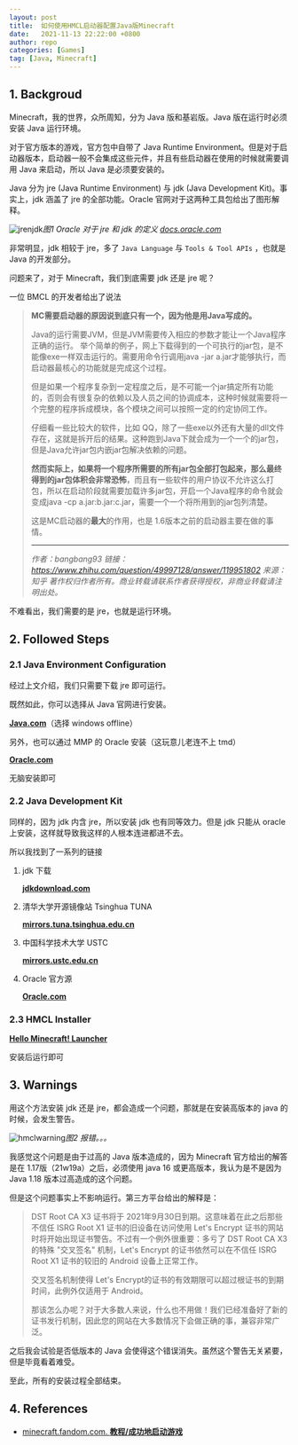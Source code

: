 ```yaml
---
layout: post
title:  如何使用HMCL启动器配置Java版Minecraft
date:   2021-11-13 22:22:00 +0800
author: repo
categories: [Games]
tag: [Java, Minecraft]
---
```


## 1. Backgroud

Minecraft，我的世界，众所周知，分为 Java 版和基岩版。Java 版在运行时必须安装 Java 运行环境。

对于官方版本的游戏，官方包中自带了 Java Runtime Environment。但是对于启动器版本，启动器一般不会集成这些元件，并且有些启动器在使用的时候就需要调用 Java 来启动，所以 Java 是必须要安装的。

Java 分为 jre (Java Runtime Environment) 与 jdk (Java Development Kit)。事实上，jdk 涵盖了 jre 的全部功能。Oracle 官网对于这两种工具包给出了图形解释。

![jrenjdk](https://z3.ax1x.com/2021/11/13/Iy47AP.png)_*图1* Oracle 对于 jre 和 jdk 的定义 [docs.oracle.com](https://docs.oracle.com/javase/7/docs/)_

非常明显，jdk 相较于 jre，多了 `Java Language` 与 `Tools & Tool APIs` ，也就是 Java 的开发部分。

问题来了，对于 Minecraft，我们到底需要 jdk 还是 jre 呢？

一位 BMCL 的开发者给出了说法

> **MC需要启动器的原因说到底只有一个，因为他是用Java写成的。**
>
> Java的运行需要JVM，但是JVM需要传入相应的参数才能让一个Java程序正确的运行。
> 举个简单的例子，网上下载得到的一个可执行的jar包，是不能像exe一样双击运行的。需要用命令行调用java -jar a.jar才能够执行，而启动器最核心的功能就是完成这个过程。
>
> 但是如果一个程序复杂到一定程度之后，是不可能一个jar搞定所有功能的，否则会有很复杂的依赖以及人员之间的协调成本，这种时候就需要将一个完整的程序拆成模块，各个模块之间可以按照一定的约定协同工作。
>
> 仔细看一些比较大的软件，比如 QQ，除了一些exe以外还有大量的dll文件存在，这就是拆开后的结果。这种跑到Java下就会成为一个一个的jar包，但是Java允许jar包内嵌jar包解决依赖的问题。
>
> **然而实际上，如果将一个程序所需要的所有jar包全部打包起来，那么最终得到的jar包体积会非常恐怖**，而且有一些软件的用户协议不允许这么打包，所以在启动阶段就需要加载许多jar包，开启一个Java程序的命令就会变成java -cp a.jar:b.jar:c.jar，需要一个一个将所用到的jar包列清楚。
>
> 这是MC启动器的**最大**的作用，也是 1.6版本之前的启动器主要在做的事情。
>
> ---
>
> *作者：bangbang93*
> *链接：https://www.zhihu.com/question/49997128/answer/119951802*
> *来源：知乎*
> *著作权归作者所有。商业转载请联系作者获得授权，非商业转载请注明出处。*

不难看出，我们需要的是 jre，也就是运行环境。



## 2. Followed Steps

### 2.1 Java Environment Configuration

经过上文介绍，我们只需要下载 jre 即可运行。

既然如此，你可以选择从 Java 官网进行安装。

[**Java.com**](https://www.java.com/en/download/manual.jsp)（选择 windows offline）

另外，也可以通过 MMP 的 Oracle 安装（这玩意儿老连不上 tmd）

**[Oracle.com](https://www.oracle.com/java/technologies/downloads/)**

无脑安装即可



### 2.2 Java Development Kit

同样的，因为 jdk 内含 jre，所以安装 jdk 也有同等效力。但是 jdk 只能从 oracle 上安装，这样就导致我这样的人根本连进都进不去。

所以我找到了一系列的链接

1. jdk 下载

   **[jdkdownload.com](https://www.jdkdownload.com/)**

2. 清华大学开源镜像站 Tsinghua TUNA

   **[mirrors.tuna.tsinghua.edu.cn](https://mirrors.tuna.tsinghua.edu.cn/AdoptOpenJDK/)**

3. 中国科学技术大学 USTC

   **[mirrors.ustc.edu.cn](https://mirrors.ustc.edu.cn/AdoptOpenJDK/)**

4. Oracle 官方源

   **[Oracle.com](https://www.oracle.com/java/technologies/downloads/)**
   
   

### 2.3 HMCL Installer

**[Hello Minecraft! Launcher](http://hmcl.huangyuhui.net/download/)**

安装后运行即可



## 3. Warnings

用这个方法安装 jdk 还是 jre，都会造成一个问题，那就是在安装高版本的 java 的时候，会发生警告。

![hmclwarning](https://z3.ax1x.com/2021/11/13/Iy4o7t.png)_*图2* 报错。。。_

我感觉这个问题是由于过高的 Java 版本造成的，因为 Minecraft 官方给出的解答是在 1.17版（21w19a）之后，必须使用 java 16 或更高版本，我认为是不是因为 Java 1.18 版本过高造成的这个问题。

但是这个问题事实上不影响运行。第三方平台给出的解释是：

> DST Root CA X3 证书将于 2021年9月30日到期。这意味着在此之后那些不信任 ISRG Root X1 证书的旧设备在访问使用 Let's Encrypt 证书的网站时将开始出现证书警告。不过有一个例外很重要：多亏了 DST Root CA X3 的特殊 "交叉签名" 机制，Let's Encrypt 的证书依然可以在不信任 ISRG Root X1 证书的较旧的 Android 设备上正常工作。
>
> 交叉签名机制使得 Let's Encrypt的证书的有效期限可以超过根证书的到期时间，此例外仅适用于 Android。
>
> 那该怎么办呢？对于大多数人来说，什么也不用做！我们已经准备好了新的证书发行机制，因此您的网站在大多数情况下会做正确的事，兼容非常广泛。

之后我会试验是否低版本的 Java 会使得这个错误消失。虽然这个警告无关紧要，但是毕竟看着难受。

至此，所有的安装过程全部结束。



## 4. References

+ [minecraft.fandom.com. **教程/成功地启动游戏**](https://minecraft.fandom.com/zh/wiki/%E6%95%99%E7%A8%8B/%E6%88%90%E5%8A%9F%E5%9C%B0%E5%90%AF%E5%8A%A8%E6%B8%B8%E6%88%8F?variant=zh#.E6.AD.A3.E7.A1.AE.E5.9C.B0.E5.AE.89.E8.A3.85.E5.8F.8A.E9.85.8D.E7.BD.AEJava)

